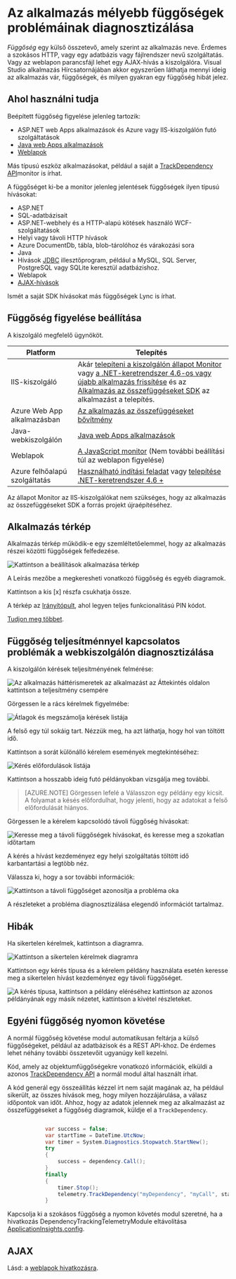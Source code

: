 <properties 
    pageTitle="Az alkalmazás az összefüggéseket függőségek problémáinak diagnosztizálása" 
    description="Hibák és függőségek miatt lelassulhat keresése" 
    services="application-insights" 
    documentationCenter=""
    authors="alancameronwills" 
    manager="douge"/>

<tags 
    ms.service="application-insights" 
    ms.workload="tbd" 
    ms.tgt_pltfrm="ibiza" 
    ms.devlang="na" 
    ms.topic="article" 
    ms.date="05/12/2016" 
    ms.author="awills"/>
 
# <a name="diagnosing-issues-with-dependencies-in-application-insights"></a>Az alkalmazás mélyebb függőségek problémáinak diagnosztizálása


*Függőség* egy külső összetevő, amely szerint az alkalmazás neve. Érdemes a szokásos HTTP, vagy egy adatbázis vagy fájlrendszer nevű szolgáltatás. Vagy az weblapon parancsfájl lehet egy AJAX-hívás a kiszolgálóra. Visual Studio alkalmazás Hírcsatornájában akkor egyszerűen láthatja mennyi ideig az alkalmazás vár, függőségek, és milyen gyakran egy függőség hibát jelez.

## <a name="where-you-can-use-it"></a>Ahol használni tudja

Beépített függőség figyelése jelenleg tartozik:

* ASP.NET web Apps alkalmazások és Azure vagy IIS-kiszolgálón futó szolgáltatások
* [Java web Apps alkalmazások](app-insights-java-agent.md)
* [Weblapok](https://azure.microsoft.com/blog/ajax-collection-in-application-insights/)

Más típusú eszköz alkalmazásokat, például a saját a [TrackDependency API](app-insights-api-custom-events-metrics.md#track-dependency)monitor is írhat.

A függőséget ki-be a monitor jelenleg jelentések függőségek ilyen típusú hívásokat:

* ASP.NET
 * SQL-adatbázisait
 * ASP.NET-webhely és a HTTP-alapú kötések használó WCF-szolgáltatások
 * Helyi vagy távoli HTTP hívások
 * Azure DocumentDb, tábla, blob-tárolóhoz és várakozási sora
* Java
 * Hívások [JDBC](http://docs.oracle.com/javase/7/docs/technotes/guides/jdbc/) illesztőprogram, például a MySQL, SQL Server, PostgreSQL vagy SQLite keresztül adatbázishoz.
* Weblapok
 * [AJAX-hívások](app-insights-javascript.md)

Ismét a saját SDK hívásokat más függőségek Lync is írhat.

## <a name="to-set-up-dependency-monitoring"></a>Függőség figyelése beállítása

A kiszolgáló megfelelő ügynököt.

Platform | Telepítés
---|---
IIS-kiszolgáló | Akár [telepíteni a kiszolgálón állapot Monitor](app-insights-monitor-performance-live-website-now.md) vagy [a .NET-keretrendszer 4.6-os vagy újabb alkalmazás frissítése](http://go.microsoft.com/fwlink/?LinkId=528259) és az [Alkalmazás az összefüggéseket SDK](app-insights-asp-net.md) az alkalmazást a telepítés.
Azure Web App alkalmazásban | [Az alkalmazás az összefüggéseket bővítmény](app-insights-azure-web-apps.md)
Java-webkiszolgálón | [Java web Apps alkalmazások](app-insights-java-agent.md)
Weblapok | [A JavaScript monitor](app-insights-javascript.md) (Nem további beállítási túl az weblapon figyelése)
Azure felhőalapú szolgáltatás |  [Használható indítási feladat](app-insights-cloudservices.md#dependencies) vagy [telepítése .NET-keretrendszer 4.6 +](../cloud-services/cloud-services-dotnet-install-dotnet.md)  

Az állapot Monitor az IIS-kiszolgálókat nem szükséges, hogy az alkalmazás az összefüggéseket SDK a forrás projekt újraépítéséhez. 

## <a name="application-map"></a>Alkalmazás térkép

Alkalmazás térkép működik-e egy szemléltetőelemmel, hogy az alkalmazás részei közötti függőségek felfedezése. 

![Kattintson a beállítások alkalmazása térkép](./media/app-insights-dependencies/08.png)

A Leírás mezőbe a megkeresheti vonatkozó függőség és egyéb diagramok.

Kattintson a kis [x] részfa csukhatja össze.

A térkép az [Irányítópult](app-insights-dashboards.md), ahol legyen teljes funkcionalitású PIN kódot.

[Tudjon meg többet](app-insights-app-map.md).

## <a name="diagnosis"></a>Függőség teljesítménnyel kapcsolatos problémák a webkiszolgálón diagnosztizálása

A kiszolgálón kérések teljesítményének felmérése:

![Az alkalmazás háttérismeretek az alkalmazást az Áttekintés oldalon kattintson a teljesítmény csempére](./media/app-insights-dependencies/01-performance.png)

Görgessen le a rács kérelmek figyelmébe:

![Átlagok és megszámolja kérések listája](./media/app-insights-dependencies/02-reqs.png)

A felső egy túl sokáig tart. Nézzük meg, ha azt láthatja, hogy hol van töltött idő.

Kattintson a sorát különálló kérelem események megtekintéséhez:


![Kérés előfordulások listája](./media/app-insights-dependencies/03-instances.png)

Kattintson a hosszabb ideig futó példányokban vizsgálja meg további.

> [AZURE.NOTE] Görgessen lefelé a Válasszon egy példány egy kicsit. A folyamat a késés előfordulhat, hogy jelenti, hogy az adatokat a felső előfordulását hiányos.

Görgessen le a kérelem kapcsolódó távoli függőség hívásokat:

![Keresse meg a távoli függőségek hívásokat, és keresse meg a szokatlan időtartam](./media/app-insights-dependencies/04-dependencies.png)

A kérés a hívást kezdeményez egy helyi szolgáltatás töltött idő karbantartási a legtöbb néz. 

Válassza ki, hogy a sor további információk:


![Kattintson a távoli függőséget azonosítja a probléma oka](./media/app-insights-dependencies/05-detail.png)

A részleteket a probléma diagnosztizálása elegendő információt tartalmaz.



## <a name="failures"></a>Hibák

Ha sikertelen kérelmek, kattintson a diagramra.

![Kattintson a sikertelen kérelmek diagramra](./media/app-insights-dependencies/06-fail.png)

Kattintson egy kérés típusa és a kérelem példány használata esetén keresse meg a sikertelen hívást kezdeményez egy távoli függőséget.


![A kérés típusa, kattintson a példány eléréséhez kattintson az azonos példányának egy másik nézetet, kattintson a kivétel részleteket.](./media/app-insights-dependencies/07-faildetail.png)


## <a name="custom-dependency-tracking"></a>Egyéni függőség nyomon követése

A normál függőség követése modul automatikusan feltárja a külső függőségeket, például az adatbázisok és a REST API-khoz. De érdemes lehet néhány további összetevőit ugyanúgy kell kezelni. 

Kód, amely az objektumfüggőségekre vonatkozó információk, elküldi a azonos [TrackDependency API](app-insights-api-custom-events-metrics.md#track-dependency) a normál modul által használt írhat.

A kód generál egy összeállítás kézzel írt nem saját magának az, ha például sikerült, az összes hívások meg, hogy milyen hozzájárulása, a válasz időpontok van időt. Ahhoz, hogy az adatok jelennek meg az alkalmazást az összefüggéseket a függőség diagramok, küldje el a `TrackDependency`.

```C#

            var success = false;
            var startTime = DateTime.UtcNow;
            var timer = System.Diagnostics.Stopwatch.StartNew();
            try
            {
                success = dependency.Call();
            }
            finally
            {
                timer.Stop();
                telemetry.TrackDependency("myDependency", "myCall", startTime, timer.Elapsed, success);
            }
```

Kapcsolja ki a szokásos függőség a nyomon követés modul szeretné, ha a hivatkozás DependencyTrackingTelemetryModule eltávolítása [ApplicationInsights.config](app-insights-configuration-with-applicationinsights-config.md).


## <a name="ajax"></a>AJAX

Lásd: a [weblapok hivatkozásra](app-insights-javascript.md).


 